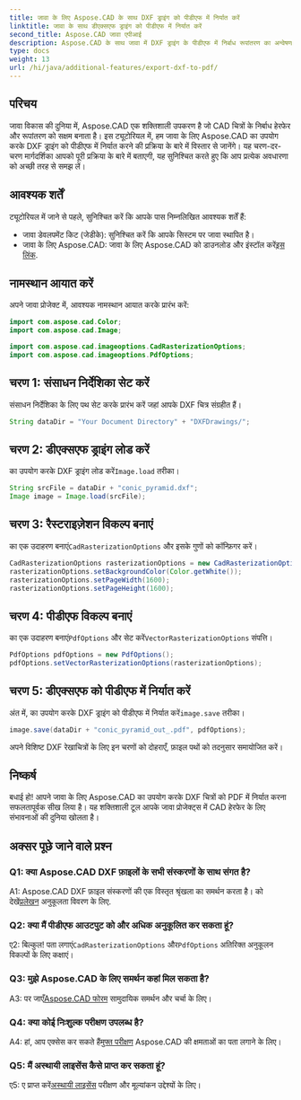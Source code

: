 ```yaml
---
title: जावा के लिए Aspose.CAD के साथ DXF ड्राइंग को पीडीएफ में निर्यात करें
linktitle: जावा के साथ डीएक्सएफ ड्राइंग को पीडीएफ में निर्यात करें
second_title: Aspose.CAD जावा एपीआई
description: Aspose.CAD के साथ जावा में DXF ड्राइंग के पीडीएफ में निर्बाध रूपांतरण का अन्वेषण करें। अपने CAD वर्कफ़्लो को सहजता से बढ़ाएँ।
type: docs
weight: 13
url: /hi/java/additional-features/export-dxf-to-pdf/
---
```

## परिचय

जावा विकास की दुनिया में, Aspose.CAD एक शक्तिशाली उपकरण है जो CAD चित्रों के निर्बाध हेरफेर और रूपांतरण को सक्षम बनाता है। इस ट्यूटोरियल में, हम जावा के लिए Aspose.CAD का उपयोग करके DXF ड्राइंग को पीडीएफ में निर्यात करने की प्रक्रिया के बारे में विस्तार से जानेंगे। यह चरण-दर-चरण मार्गदर्शिका आपको पूरी प्रक्रिया के बारे में बताएगी, यह सुनिश्चित करते हुए कि आप प्रत्येक अवधारणा को अच्छी तरह से समझ लें।

## आवश्यक शर्तें

ट्यूटोरियल में जाने से पहले, सुनिश्चित करें कि आपके पास निम्नलिखित आवश्यक शर्तें हैं:

- जावा डेवलपमेंट किट (जेडीके): सुनिश्चित करें कि आपके सिस्टम पर जावा स्थापित है।
-  जावा के लिए Aspose.CAD: जावा के लिए Aspose.CAD को डाउनलोड और इंस्टॉल करें[इस लिंक](https://releases.aspose.com/cad/java/).

## नामस्थान आयात करें

अपने जावा प्रोजेक्ट में, आवश्यक नामस्थान आयात करके प्रारंभ करें:

```java
import com.aspose.cad.Color;
import com.aspose.cad.Image;

import com.aspose.cad.imageoptions.CadRasterizationOptions;
import com.aspose.cad.imageoptions.PdfOptions;
```

## चरण 1: संसाधन निर्देशिका सेट करें

संसाधन निर्देशिका के लिए पथ सेट करके प्रारंभ करें जहां आपके DXF चित्र संग्रहीत हैं।

```java
String dataDir = "Your Document Directory" + "DXFDrawings/";
```

## चरण 2: डीएक्सएफ ड्राइंग लोड करें

 का उपयोग करके DXF ड्राइंग लोड करें`Image.load` तरीका।

```java
String srcFile = dataDir + "conic_pyramid.dxf";
Image image = Image.load(srcFile);
```

## चरण 3: रैस्टराइज़ेशन विकल्प बनाएं

 का एक उदाहरण बनाएं`CadRasterizationOptions` और इसके गुणों को कॉन्फ़िगर करें।

```java
CadRasterizationOptions rasterizationOptions = new CadRasterizationOptions();
rasterizationOptions.setBackgroundColor(Color.getWhite());
rasterizationOptions.setPageWidth(1600);
rasterizationOptions.setPageHeight(1600);
```

## चरण 4: पीडीएफ विकल्प बनाएं

 का एक उदाहरण बनाएं`PdfOptions` और सेट करें`VectorRasterizationOptions` संपत्ति।

```java
PdfOptions pdfOptions = new PdfOptions();
pdfOptions.setVectorRasterizationOptions(rasterizationOptions);
```

## चरण 5: डीएक्सएफ को पीडीएफ में निर्यात करें

 अंत में, का उपयोग करके DXF ड्राइंग को पीडीएफ में निर्यात करें`image.save` तरीका।

```java
image.save(dataDir + "conic_pyramid_out_.pdf", pdfOptions);
```

अपने विशिष्ट DXF रेखाचित्रों के लिए इन चरणों को दोहराएँ, फ़ाइल पथों को तदनुसार समायोजित करें।

## निष्कर्ष

बधाई हो! आपने जावा के लिए Aspose.CAD का उपयोग करके DXF चित्रों को PDF में निर्यात करना सफलतापूर्वक सीख लिया है। यह शक्तिशाली टूल आपके जावा प्रोजेक्ट्स में CAD हेरफेर के लिए संभावनाओं की दुनिया खोलता है।

## अक्सर पूछे जाने वाले प्रश्न

### Q1: क्या Aspose.CAD DXF फ़ाइलों के सभी संस्करणों के साथ संगत है?

 A1: Aspose.CAD DXF फ़ाइल संस्करणों की एक विस्तृत श्रृंखला का समर्थन करता है। को देखें[प्रलेखन](https://reference.aspose.com/cad/java/) अनुकूलता विवरण के लिए.

### Q2: क्या मैं पीडीएफ आउटपुट को और अधिक अनुकूलित कर सकता हूं?

 ए2: बिल्कुल! पता लगाएं`CadRasterizationOptions` और`PdfOptions` अतिरिक्त अनुकूलन विकल्पों के लिए कक्षाएं।

### Q3: मुझे Aspose.CAD के लिए समर्थन कहां मिल सकता है?

 A3: पर जाएँ[Aspose.CAD फोरम](https://forum.aspose.com/c/cad/19) सामुदायिक समर्थन और चर्चा के लिए।

### Q4: क्या कोई निःशुल्क परीक्षण उपलब्ध है?

 A4: हां, आप एक्सेस कर सकते हैं[मुफ्त परीक्षण](https://releases.aspose.com/) Aspose.CAD की क्षमताओं का पता लगाने के लिए।

### Q5: मैं अस्थायी लाइसेंस कैसे प्राप्त कर सकता हूं?

 ए5: ए प्राप्त करें[अस्थायी लाइसेंस](https://purchase.aspose.com/temporary-license/) परीक्षण और मूल्यांकन उद्देश्यों के लिए।